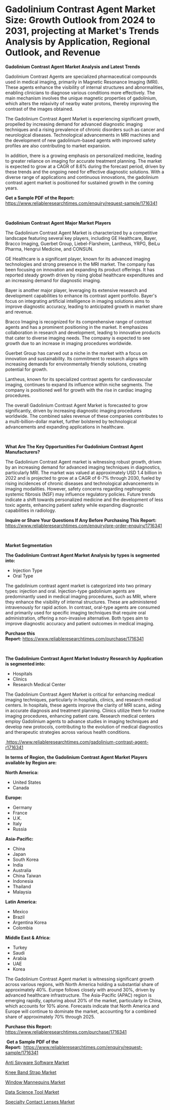 <p><h1>Gadolinium Contrast Agent Market Size: Growth Outlook from 2024 to 2031, projecting at Market's Trends Analysis by Application, Regional Outlook, and Revenue</h1></p><p><strong>Gadolinium Contrast Agent Market Analysis and Latest Trends</strong></p>
<p><p>Gadolinium Contrast Agents are specialized pharmaceutical compounds used in medical imaging, primarily in Magnetic Resonance Imaging (MRI). These agents enhance the visibility of internal structures and abnormalities, enabling clinicians to diagnose various conditions more effectively. The main mechanism involves the unique magnetic properties of gadolinium, which alters the relaxivity of nearby water protons, thereby improving the contrast of the images obtained.</p><p>The Gadolinium Contrast Agent Market is experiencing significant growth, propelled by increasing demand for advanced diagnostic imaging techniques and a rising prevalence of chronic disorders such as cancer and neurological diseases. Technological advancements in MRI machines and the development of new gadolinium-based agents with improved safety profiles are also contributing to market expansion. </p><p>In addition, there is a growing emphasis on personalized medicine, leading to greater reliance on imaging for accurate treatment planning. The market is expected to grow at a CAGR of 8.6% during the forecast period, driven by these trends and the ongoing need for effective diagnostic solutions. With a diverse range of applications and continuous innovations, the gadolinium contrast agent market is positioned for sustained growth in the coming years.</p></p>
<p><strong>Get a Sample PDF of the Report:&nbsp;</strong> <a href="https://www.reliableresearchtimes.com/enquiry/request-sample/1716341?utm_campaign=1775&utm_medium=2&utm_source=Github&utm_content=ia&utm_term=23102024&utm_id=gadolinium-contrast-agent">https://www.reliableresearchtimes.com/enquiry/request-sample/1716341</a></p>
<p>&nbsp;</p>
<p><strong>Gadolinium Contrast Agent Major Market Players</strong></p>
<p><p>The Gadolinium Contrast Agent Market is characterized by a competitive landscape featuring several key players, including GE Healthcare, Bayer, Bracco Imaging, Guerbet Group, Liebel-Flarsheim, Lantheus, YRPG, BeiLu Pharma, Hengrui Medicine, and CONSUN. </p><p>GE Healthcare is a significant player, known for its advanced imaging technologies and strong presence in the MRI market. The company has been focusing on innovation and expanding its product offerings. It has reported steady growth driven by rising global healthcare expenditures and an increasing demand for diagnostic imaging.</p><p>Bayer is another major player, leveraging its extensive research and development capabilities to enhance its contrast agent portfolio. Bayer's focus on integrating artificial intelligence in imaging solutions aims to improve diagnostic accuracy, leading to anticipated growth in market share and revenue.</p><p>Bracco Imaging is recognized for its comprehensive range of contrast agents and has a prominent positioning in the market. It emphasizes collaboration in research and development, leading to innovative products that cater to diverse imaging needs. The company is expected to see growth due to an increase in imaging procedures worldwide.</p><p>Guerbet Group has carved out a niche in the market with a focus on innovation and sustainability. Its commitment to research aligns with increasing demands for environmentally friendly solutions, creating potential for growth.</p><p>Lantheus, known for its specialized contrast agents for cardiovascular imaging, continues to expand its influence within niche segments. The company is positioned well for growth with the rise in cardiac imaging procedures.</p><p>The overall Gadolinium Contrast Agent Market is forecasted to grow significantly, driven by increasing diagnostic imaging procedures worldwide. The combined sales revenue of these companies contributes to a multi-billion-dollar market, further bolstered by technological advancements and expanding applications in healthcare.</p></p>
<p>&nbsp;</p>
<p><strong>What Are The Key Opportunities For Gadolinium Contrast Agent Manufacturers?</strong></p>
<p><p>The Gadolinium Contrast Agent market is witnessing robust growth, driven by an increasing demand for advanced imaging techniques in diagnostics, particularly MRI. The market was valued at approximately USD 1.4 billion in 2022 and is projected to grow at a CAGR of 6-7% through 2030, fueled by rising incidences of chronic diseases and technological advancements in imaging modalities. However, safety concerns regarding nephrogenic systemic fibrosis (NSF) may influence regulatory policies. Future trends indicate a shift towards personalized medicine and the development of less toxic agents, enhancing patient safety while expanding diagnostic capabilities in radiology.</p></p>
<p><strong>Inquire or Share Your Questions If Any Before Purchasing This Report:</strong> <a href="https://www.reliableresearchtimes.com/enquiry/pre-order-enquiry/1716341?utm_campaign=1775&utm_medium=2&utm_source=Github&utm_content=ia&utm_term=23102024&utm_id=gadolinium-contrast-agent">https://www.reliableresearchtimes.com/enquiry/pre-order-enquiry/1716341</a></p>
<p>&nbsp;</p>
<p><strong>Market Segmentation</strong></p>
<p><strong>The Gadolinium Contrast Agent Market Analysis by types is segmented into:</strong></p>
<p><ul><li>Injection Type</li><li>Oral Type</li></ul></p>
<p><p>The gadolinium contrast agent market is categorized into two primary types: injection and oral. Injection-type gadolinium agents are predominantly used in medical imaging procedures, such as MRI, where they enhance the visibility of internal structures. These are administered intravenously for rapid action. In contrast, oral-type agents are consumed and primarily used for specific imaging techniques that require oral administration, offering a non-invasive alternative. Both types aim to improve diagnostic accuracy and patient outcomes in medical imaging.</p></p>
<p><strong>Purchase this Report:&nbsp;</strong><a href="https://www.reliableresearchtimes.com/purchase/1716341?utm_campaign=1775&utm_medium=2&utm_source=Github&utm_content=ia&utm_term=23102024&utm_id=gadolinium-contrast-agent">https://www.reliableresearchtimes.com/purchase/1716341</a></p>
<p>&nbsp;</p>
<p><strong>The Gadolinium Contrast Agent Market Industry Research by Application is segmented into:</strong></p>
<p><ul><li>Hospitals</li><li>Clinics</li><li>Research Medical Center</li></ul></p>
<p><p>The Gadolinium Contrast Agent Market is critical for enhancing medical imaging techniques, particularly in hospitals, clinics, and research medical centers. In hospitals, these agents improve the clarity of MRI scans, aiding in accurate diagnosis and treatment planning. Clinics utilize them for routine imaging procedures, enhancing patient care. Research medical centers employ Gadolinium agents to advance studies in imaging techniques and develop new protocols, contributing to the evolution of medical diagnostics and therapeutic strategies across various health conditions.</p></p>
<p><a href="https://www.reliableresearchtimes.com/gadolinium-contrast-agent-r1716341?utm_campaign=1775&utm_medium=2&utm_source=Github&utm_content=ia&utm_term=23102024&utm_id=gadolinium-contrast-agent">&nbsp;https://www.reliableresearchtimes.com/gadolinium-contrast-agent-r1716341</a></p>
<p><strong>In terms of Region, the Gadolinium Contrast Agent Market Players available by Region are:</strong></p>
<p>
    <p> <strong> North America: </strong>
        <ul>
            <li>United States</li>
            <li>Canada</li>
        </ul>
        </p> 
    <p> <strong> Europe: </strong>
        <ul>
            <li>Germany</li>
            <li>France</li>
            <li>U.K.</li>
            <li>Italy</li>
            <li>Russia</li>
        </ul>
        </p> 
    <p> <strong> Asia-Pacific: </strong>
        <ul>
            <li>China</li>
            <li>Japan</li>
            <li>South Korea</li>
            <li>India</li>
            <li>Australia</li>
            <li>China Taiwan</li>
            <li>Indonesia</li>
            <li>Thailand</li>
            <li>Malaysia</li>
        </ul>
        </p> 
    <p> <strong> Latin America: </strong>
        <ul>
            <li>Mexico</li>
            <li>Brazil</li>
            <li>Argentina Korea</li>
            <li>Colombia</li>
        </ul>
        </p> 
    <p> <strong> Middle East & Africa: </strong>
        <ul>
            <li>Turkey</li>
            <li>Saudi</li>
            <li>Arabia</li>
            <li>UAE</li>
            <li>Korea</li>
        </ul>
    </p>
    </p>
<p><p>The Gadolinium Contrast Agent market is witnessing significant growth across various regions, with North America holding a substantial share of approximately 40%. Europe follows closely with around 30%, driven by advanced healthcare infrastructure. The Asia-Pacific (APAC) region is emerging rapidly, capturing about 20% of the market, particularly in China, which accounts for 10% alone. Forecasts indicate that North America and Europe will continue to dominate the market, accounting for a combined share of approximately 70% through 2025.</p></p>
<p><strong>Purchase this Report: </strong><a href="https://www.reliableresearchtimes.com/purchase/1716341?utm_campaign=1775&utm_medium=2&utm_source=Github&utm_content=ia&utm_term=23102024&utm_id=gadolinium-contrast-agent">https://www.reliableresearchtimes.com/purchase/1716341</a></p>
<p>&nbsp;<strong>Get a Sample PDF of the Report:&nbsp;&nbsp;</strong><a href="https://www.reliableresearchtimes.com/enquiry/request-sample/1716341?utm_campaign=1775&utm_medium=2&utm_source=Github&utm_content=ia&utm_term=23102024&utm_id=gadolinium-contrast-agent">https://www.reliableresearchtimes.com/enquiry/request-sample/1716341</a></p>
<p><strong></strong></p>
<p><p><a href="https://www.linkedin.com/pulse/in-depth-anti-spyware-software-market-review-size-share-nlb6e?utm_campaign=1775&utm_medium=2&utm_source=Github&utm_content=ia&utm_term=23102024&utm_id=gadolinium-contrast-agent">Anti Spyware Software Market</a></p><p><a href="https://www.linkedin.com/pulse/strategic-forecast-knee-band-strap-market-growth-trends-size-2024-nn5be?utm_campaign=1775&utm_medium=2&utm_source=Github&utm_content=ia&utm_term=23102024&utm_id=gadolinium-contrast-agent">Knee Band Strap Market</a></p><p><a href="https://www.linkedin.com/pulse/evaluating-window-mannequins-market-trends-growth-opportunities-fdrle?utm_campaign=1775&utm_medium=2&utm_source=Github&utm_content=ia&utm_term=23102024&utm_id=gadolinium-contrast-agent">Window Mannequins Market</a></p><p><a href="https://www.linkedin.com/pulse/data-science-tool-market-industry-landscape-growth-trajectories-wbe3c?utm_campaign=1775&utm_medium=2&utm_source=Github&utm_content=ia&utm_term=23102024&utm_id=gadolinium-contrast-agent">Data Science Tool Market</a></p><p><a href="https://www.linkedin.com/pulse/global-specialty-contact-lenses-market-pulse-trends-growth-analysis-jhzpe?utm_campaign=1775&utm_medium=2&utm_source=Github&utm_content=ia&utm_term=23102024&utm_id=gadolinium-contrast-agent">Specialty Contact Lenses Market</a></p></p>